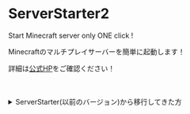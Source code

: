 # ServerStarter2

Start Minecraft server only ONE click !

Minecraftのマルチプレイサーバーを簡単に起動します！

詳細は[公式HP](https://civiltt.github.io/ServerStarter/)をご確認ください！

<br>
<br>

<details>
  <summary>
    ServerStarter(以前のバージョン)から移行してきた方
  </summary>
  <div>
<br>
前作となるServerStarterをご利用いただいていた方々が本ソフトウェアへ移行する際の手順を下記に提示しております

試験的に掲載しておりますので，問題がなければ[公式HP](https://civiltt.github.io/ServerStarter/)にも同様の内容を掲載いたします．

万一，うまく移行できないなどありましたら，恐れ入りますがIssuesに投稿していただけますと幸いです．

1. [公式HP](https://civiltt.github.io/ServerStarter/)にアクセスし，ServerStarter2をダウンロード＆インストールする
1. インストール後に画面を起動した際に，「既存ワールドの導入」にある「ワールドデータを選択」をクリックする
  ![ImportWorldBtn](https://github.com/CivilTT/ServerStarter2/assets/89191801/14e2a859-3a79-4587-b653-dc9299f06a23)
1. 「フォルダを選択」をクリックする
  ![SelectFolderBtn](https://github.com/CivilTT/ServerStarter2/assets/89191801/29b1dbdd-f2ee-48f0-93a3-cbde38587b6a)
1. 表示された画面の上部に以下のパスを入力し，Enterを押すことで，以前のServerStarterのワールドデータの保存場所を開くことができる
  パス：`%AppData%\.minecraft\Servers\World_Data\`<br>
  ※インストール場所をデフォルトから変更している方は，変更した保存場所のパスをご入力ください<br>
  ![SelectFolderView](https://github.com/CivilTT/ServerStarter2/assets/89191801/943f6a24-a3ba-468d-bb73-0fdccfd24c51)
1. 以下の順にフォルダを選択していく
    1. 導入したいワールドを最後に起動した際のバージョンのフォルダを開く
    1. その中の「worlds」というフォルダを開く
    1. 導入したいワールドの名称となっているフォルダを開く
    1. その中にある「world」という名前のフォルダをクリック
    1. その状態で右下の「フォルダを選択」をクリック
      ![SelectFolderPart](https://github.com/CivilTT/ServerStarter2/assets/89191801/c389cfa6-e9e0-4322-94ac-98aecf57f8c5)

1. 画像のような確認画面が表示されるため，「ワールドを導入」をクリック
  ![ImportCheck](https://github.com/CivilTT/ServerStarter2/assets/89191801/2856d55c-23eb-40c7-9aef-373f86aa9a87)
1. しばらくするとワールドがServerStarter2に導入される
  ![FinalPage](https://github.com/CivilTT/ServerStarter2/assets/89191801/036bcf07-4565-4ebe-a707-29aca1839b42)

  </div>
</details>
